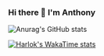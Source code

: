 ### Hi there 👋 I'm Anthony

![Anurag's GitHub stats](https://github-readme-stats.vercel.app/api?username=gwentey&show_icons=true&theme=transparent)

[![Harlok's WakaTime stats](https://github-readme-stats.vercel.app/api/wakatime?username=ffflabs)](https://github.com/anuraghazra/github-readme-stats)
